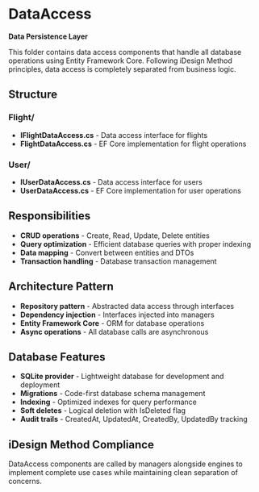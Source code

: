 # DataAccess

**Data Persistence Layer**

This folder contains data access components that handle all database operations using Entity Framework Core. Following iDesign Method principles, data access is completely separated from business logic.

## Structure

### Flight/
- **IFlightDataAccess.cs** - Data access interface for flights
- **FlightDataAccess.cs** - EF Core implementation for flight operations

### User/  
- **IUserDataAccess.cs** - Data access interface for users
- **UserDataAccess.cs** - EF Core implementation for user operations

## Responsibilities

- **CRUD operations** - Create, Read, Update, Delete entities
- **Query optimization** - Efficient database queries with proper indexing
- **Data mapping** - Convert between entities and DTOs
- **Transaction handling** - Database transaction management

## Architecture Pattern

- **Repository pattern** - Abstracted data access through interfaces
- **Dependency injection** - Interfaces injected into managers
- **Entity Framework Core** - ORM for database operations
- **Async operations** - All database calls are asynchronous

## Database Features

- **SQLite provider** - Lightweight database for development and deployment
- **Migrations** - Code-first database schema management
- **Indexing** - Optimized indexes for query performance
- **Soft deletes** - Logical deletion with IsDeleted flag
- **Audit trails** - CreatedAt, UpdatedAt, CreatedBy, UpdatedBy tracking

## iDesign Method Compliance

DataAccess components are called by managers alongside engines to implement complete use cases while maintaining clean separation of concerns.

